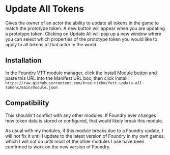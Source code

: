 # Update All Tokens
Gives the owner of an actor the ability to update all tokens in the game to match the prototype token. A new button will appear when you are updating a prototype token. Clicking on Update All will pop up a new window where you can select which properties of the prototype token you would like to apply to all tokens of that actor in the world.

## Installation
In the Foundry VTT module manager, click the Install Module button and paste this URL into the Manifest URL box, then click Install: `https://raw.githubusercontent.com/kree-nickm/fvtt-update-all-tokens/main/module.json`

## Compatibility
This shouldn't conflict with any other modules. If Foundry ever changes how token data is stored or configured, that would likely break this module.

As usual with my modules, if this module breaks due to a Foundry update, I will not fix it until I update to the latest version of Foundry in my own games, which I will not do until most of the other modules I use have been confirmed to work on the new version of Foundry.
